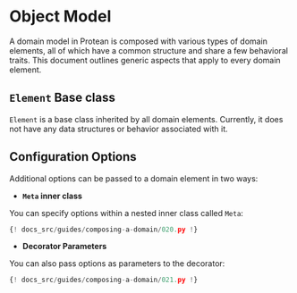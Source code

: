 # Object Model

A domain model in Protean is composed with various types of domain elements,
all of which have a common structure and share a few behavioral traits. This
document outlines generic aspects that apply to every domain element.

## `Element` Base class

`Element` is a base class inherited by all domain elements. Currently, it does
not have any data structures or behavior associated with it.

## Configuration Options

Additional options can be passed to a domain element in two ways:

- **`Meta` inner class**

You can specify options within a nested inner class called `Meta`:

```Python hl_lines="13-14"
{! docs_src/guides/composing-a-domain/020.py !}
```

- **Decorator Parameters**

You can also pass options as parameters to the decorator:

```Python hl_lines="7"
{! docs_src/guides/composing-a-domain/021.py !}
```
